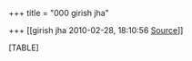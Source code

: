 +++
title = "000 girish jha"

+++
[[girish jha	2010-02-28, 18:10:56 [Source](https://groups.google.com/g/bvparishat/c/jtkA9oGfHUE)]]



[TABLE]

  

